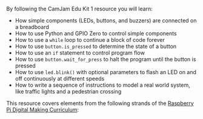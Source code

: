By following the CamJam Edu Kit 1 resource you will learn:

- How simple components (LEDs, buttons, and buzzers) are connected on a breadboard
- How to use Python and GPIO Zero to control simple components
- How to use a `while` loop to continue a block of code forever
- How to use `button.is_pressed` to determine the state of a button
- How to use an `if` statement to control program flow
- How to use `button.wait_for_press` to halt the program until the button is pressed
- How to use `led.blink()` with optional parameters to flash an LED on and off continuously at different speeds
- How to write a sequence of instructions to model a real world system, like traffic lights and a pedestrian crossing

This resource covers elements from the following strands of the [Raspberry Pi Digital Making Curriculum](https://www.raspberrypi.org/curriculum/):

